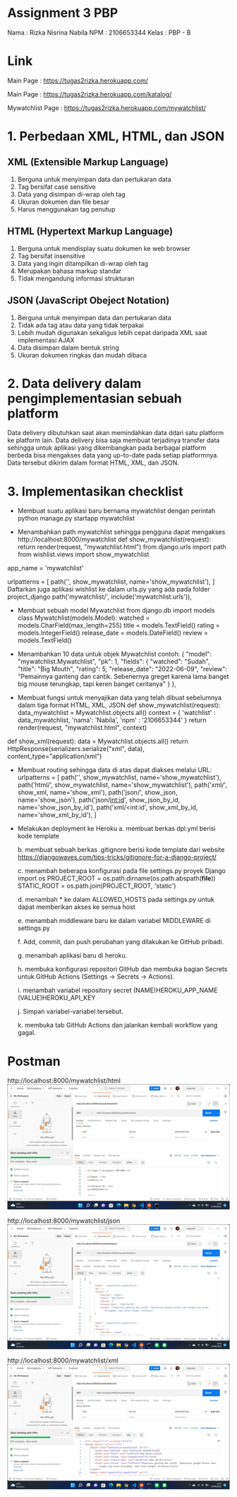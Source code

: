 # Assignment 3 PBP

Nama : Rizka Nisrina Nabila
NPM : 2106653344
Kelas : PBP - B

# Link

Main Page : 
https://tugas2rizka.herokuapp.com/

Main Page :
https://tugas2rizka.herokuapp.com/katalog/

Mywatchlist Page :
https://tugas2rizka.herokuapp.com/mywatchlist/

# 1. Perbedaan XML, HTML, dan JSON

## XML (Extensible Markup Language)
1. Berguna untuk menyimpan data dan pertukaran data
2. Tag bersifat case sensitive
3. Data yang disimpan di-wrap oleh tag
4. Ukuran dokumen dan file besar
5. Harus menggunakan tag penutup

## HTML (Hypertext Markup Language)
1. Berguna untuk mendisplay suatu dokumen ke web browser
2. Tag bersifat insensitive
3. Data yang ingin ditampilkan di-wrap oleh tag
4. Merupakan bahasa markup standar
5. Tidak mengandung informasi strukturan

## JSON (JavaScript Obeject Notation)
1. Berguna untuk menyimpan data dan pertukaran data
2. Tidak ada tag atau data yang tidak terpakai
3. Lebih mudah digunakan sekaligus lebih cepat daripada XML saat implementasi AJAX
4. Data disimpan dalam bentuk string
5. Ukuran dokumen ringkas dan mudah dibaca

# 2. Data delivery dalam pengimplementasian sebuah platform
Data delivery dibutuhkan saat akan memindahkan data ddari satu platform ke platform lain. Data delivery bisa saja membuat terjadinya transfer data sehingga untuk aplikasi yang dikembangkan pada berbagai platform berbeda bisa mengakses data yang up-to-date pada setiap platformnya. Data tersebut dikirim dalam format HTML, XML, dan JSON.

# 3. Implementasikan checklist

- Membuat suatu aplikasi baru bernama mywatchlist dengan perintah python manage.py startapp mywatchlist

- Menambahkan path mywatchlist sehingga pengguna dapat mengakses http://localhost:8000/mywatchlist
def show_mywatchlist(request):
    return render(request, "mywatchlist.html")
from django.urls import path
from wishlist.views import show_mywatchlist

app_name = 'mywatchlist'

urlpatterns = [
    path('', show_mywatchlist, name='show_mywatchlist'),
]
Daftarkan juga aplikasi wishlist ke dalam urls.py yang ada pada folder project_django
path('mywatchlist/', include('mywatchlist.urls')),

-  Membuat sebuah model Mywatchlist
from django.db import models
class Mywatchlist(models.Model):
    watched = models.CharField(max_length=255)
    title = models.TextField()
    rating = models.IntegerField()
    release_date = models.DateField()
    review = models.TextField()

- Menambahkan 10 data untuk objek Mywatchlist contoh:
    {
        "model": "mywatchlist.Mywatchlist",
        "pk": 1,
        "fields": {
            "watched": "Sudah",
            "title": "Big Mouth",
            "rating": 5,
            "release_date": "2022-06-09",
            "review": "Pemainnya ganteng dan cantik. Sebenernya greget karena lama banget big mouse terungkap, tapi keren banget ceritanya"
        }
    },

- Membuat fungsi untuk menyajikan data yang telah dibuat sebelumnya dalam tiga format HTML, XML, JSON
def show_mywatchlist(request):
    data_mywatchlist = Mywatchlist.objects.all()
    context = {
        'watchlist' : data_mywatchlist,
        'nama': 'Nabila',
        'npm' : '2106653344'
    }
    return render(request, "mywatchlist.html", context)

def show_xml(request):
    data = Mywatchlist.objects.all()
    return HttpResponse(serializers.serialize("xml", data), content_type="application/xml")
    
- Membuat routing sehingga data di atas dapat diakses melalui URL:
urlpatterns = [
    path('', show_mywatchlist, name='show_mywatchlist'),
    path('html/', show_mywatchlist, name='show_mywatchlist'),
    path('xml/', show_xml, name='show_xml'), 
    path('json/', show_json, name='show_json'), 
    path('json/<int:id>', show_json_by_id, name='show_json_by_id'),
    path('xml/<int:id', show_xml_by_id, name='show_xml_by_id'), 
]

- Melakukan deployment ke Heroku
    a. membuat berkas dpl.yml berisi kode template

    b. membuat sebuah berkas .gitignore berisi kode template dari website https://djangowaves.com/tips-tricks/gitignore-for-a-django-project/

    c. menambah beberapa konfigurasi pada file settings.py proyek Django
    import os
    PROJECT_ROOT = os.path.dirname(os.path.abspath(__file__))
    STATIC_ROOT = os.path.join(PROJECT_ROOT, 'static')

    d. menambah * ke dalam ALLOWED_HOSTS pada settings.py untuk dapat memberikan akses ke semua host

    e. menambah middleware baru ke dalam variabel MIDDLEWARE di settings.py

    f. Add, commit, dan push perubahan yang dilakukan ke GitHub pribadi.

    g. menambah aplikasi baru di heroku.

    h. membuka konfigurasi repositori GitHub dan membuka bagian Secrets untuk GitHub Actions (Settings -> Secrets -> Actions).

    i. menambah variabel repository secret 
    (NAME)HEROKU_APP_NAME
    (VALUE)HEROKU_API_KEY

    j. Simpan variabel-variabel tersebut.
    
    k. membuka tab GitHub Actions dan jalankan kembali workflow yang gagal.
    
#  Postman

http://localhost:8000/mywatchlist/html
![](messageImage_1663769480804.jpg)

http://localhost:8000/mywatchlist/json
![](messageImage_1663769797074.jpg)

http://localhost:8000/mywatchlist/xml
![](messageImage_1663769844865.jpg)
